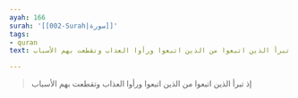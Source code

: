 ```yaml
---
ayah: 166
surah: '[[002-Surah|سورة]]'
tags:
- quran
text: إذ تبرأ الذين اتبعوا من الذين اتبعوا ورأوا العذاب وتقطعت بهم الأسباب

---
```

> إذ تبرأ الذين اتبعوا من الذين اتبعوا ورأوا العذاب وتقطعت بهم الأسباب
